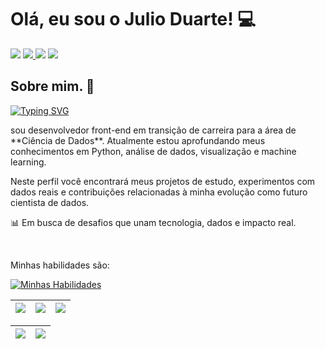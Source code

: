 <h1> Olá, eu sou o Julio Duarte! 💻</h1>

<div> 
     <a href="https://www.instagram.com/ijulio.duarte/" target="_blank"><img src="https://img.shields.io/badge/-Instagram-%23E4405F?style=for-the-badge&logo=instagram&logoColor=white" target="_blank"></a> 
     <a href = "mailto:juliocesarvduarte2003@gmail.com"><img src="https://img.shields.io/badge/Gmail-D14836?style=for-the-badge&logo=gmail&logoColor=white"</a>
     <a href="https://www.linkedin.com/in/ijulio-duarte/" target="_blank"><img src="https://img.shields.io/badge/-LinkedIn-%230077B5?style=for-the-badge&logo=linkedin&logoColor=white" target="_blank"></a>
     <a href="https://wa.me/+5514982010674" target="_blank"><img src="https://img.shields.io/badge/WhatsApp-25D366?style=for-the-badge&logo=whatsapp&logoColor=white" target="_blank"></a>
 </div>
<h2 align="left">
Sobre mim. 👀
</h2>
          
[![Typing SVG](https://readme-typing-svg.herokuapp.com/?color=FFFFFF&size=14&center=false&vCenter=true&width=1000&lines=Olá,+me+chamo+Júlio+Duarte.;Além+de+atuar+como+desenvolvedor+Front-end,+estou+me+especializando+na+área+de+Ciência+de+Dados.;Minha+missão+é+estar+em+constante+aprendizado+e+evolução,+sempre+buscando+aprimorar+minhas+habilidades+no+universo+da+tecnologia.+:%29)](https://git.io/typing-svg)

<p>sou desenvolvedor front-end em transição de carreira para a área de **Ciência de Dados**. Atualmente estou aprofundando meus conhecimentos em Python, análise de dados, visualização e machine learning.

Neste perfil você encontrará meus projetos de estudo, experimentos com dados reais e contribuições relacionadas à minha evolução como futuro cientista de dados.

📊 Em busca de desafios que unam tecnologia, dados e impacto real.</p> 
<br>

<p>Minhas habilidades são: </p>
<div align="left">

[![Minhas Habilidades](https://skillicons.dev/icons?i=html,css,js,typescript,react,next,tailwind,webpack,redux,git,figma,vscode
)](https://skillicons.dev)

  </div>
  
  | ![](http://github-profile-summary-cards.vercel.app/api/cards/stats?username=iJulioDuarte&theme=nord_dark) | ![](http://github-profile-summary-cards.vercel.app/api/cards/repos-per-language?username=iJulioDuarte&hide=Html&theme=nord_dark) | ![](http://github-profile-summary-cards.vercel.app/api/cards/most-commit-language?username=iJulioDuarte&theme=nord_dark) |
| :-: | :-: | :-: |

| ![](http://github-profile-summary-cards.vercel.app/api/cards/profile-details?username=iJulioDuarte&theme=nord_dark) | ![](https://github-readme-streak-stats.herokuapp.com/?user=iJulioDuarte&hide_border=true&date_format=M%20j%5B%2C%20Y%5D&background=2D3742&stroke=2D3742&ring=6bbbca&fire=6bbbca&currStreakNum=fff&sideNums=6bbbca&currStreakLabel=6bbbca&sideLabels=fff&dates=fff) |
| :-: | :-: |
